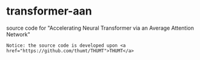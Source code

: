 # transformer-aan
source code for "Accelerating Neural Transformer via an Average Attention Network"

`Notice: the source code is developed upon <a href="https://github.com/thumt/THUMT">THUMT</a>`